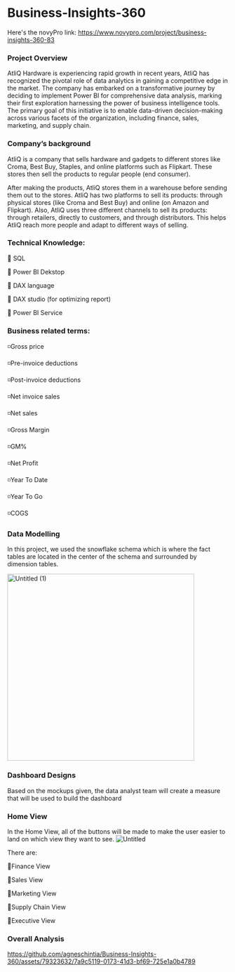 # Business-Insights-360

Here's the novyPro link: https://www.novypro.com/project/business-insights-360-83


### Project Overview

AtliQ Hardware is experiencing rapid growth in recent years, AtliQ has recognized the pivotal role of data analytics in gaining a competitive edge in the market. The company has embarked on a transformative journey by deciding to implement Power BI for comprehensive data analysis, marking their first exploration harnessing the power of business intelligence tools. The primary goal of this initiative is to enable data-driven decision-making across various facets of the organization, including finance, sales, marketing, and supply chain.

### Company’s background

AtliQ is a company that sells hardware and gadgets to different stores like Croma, Best Buy, Staples, and online platforms such as Flipkart. These stores then sell the products to regular people (end consumer).

After making the products, AtliQ stores them in a warehouse before sending them out to the stores. AtliQ has two platforms to sell its products: through physical stores (like Croma and Best Buy) and online (on Amazon and Flipkart). Also, AtliQ uses three different channels to sell its products: through retailers, directly to customers, and through distributors. This helps AtliQ reach more people and adapt to different ways of selling.

### Technical Knowledge:

🌟 SQL

🌟 Power BI Dekstop

🌟 DAX language

🌟 DAX studio (for optimizing report)

🌟 Power BI Service

### Business related terms:

◽Gross price

◽Pre-invoice deductions

◽Post-invoice deductions

◽Net invoice sales

◽Net sales

◽Gross Margin

◽GM%

◽Net Profit

◽Year To Date

◽Year To Go

◽COGS

### Data Modelling

In this project, we used the snowflake schema which is where the fact tables are located in the center of the schema and surrounded by dimension tables.

<img width="426" alt="Untitled (1)" src="https://github.com/agneschintia/Business-Insights-360/assets/79323632/a018e49d-efda-417e-9122-ecd16b72ef5a">


### Dashboard Designs

Based on the mockups given, the data analyst team will create a measure that will be used to build the dashboard

### Home View

In the Home View, all of the buttons will be made to make the user easier to land on which view they want to see.
![Untitled](https://github.com/agneschintia/Business-Insights-360/assets/79323632/989c213b-143c-413a-96df-5b540bdb2990)

There are:

🚀Finance View

🚀Sales View

🚀Marketing View

🚀Supply Chain View

🚀Executive View

### Overall Analysis

https://github.com/agneschintia/Business-Insights-360/assets/79323632/7a9c5119-0173-41d3-bf69-725e1a0b4789


